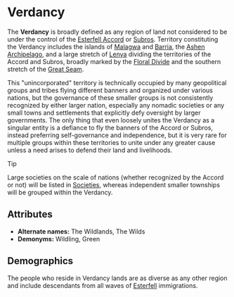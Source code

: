 # Verdancy

The **Verdancy** is broadly defined as any region of land not considered to be under the control of the [Esterfell Accord](../esterfell-accord/esterfell-accord.md) or [Subros](../subros.md). Territory constituting the Verdancy includes the islands of [Malagwa](../../mote/esterfell/malagwa) and [Barria](../../mote/esterfell/barria), the [Ashen Archipelago](../../mote/esterfell/ashen-archipelago), and a large stretch of [Lenya](../../mote/esterfell/lenya) dividing the territories of the Accord and Subros, broadly marked by the [Floral Divide](../../mote/esterfell/lenya/floral-divide) and the southern stretch of the [Great Seam](../../mote/esterfell/lenya/great-seam).

This "unincorporated" territory is technically occupied by many geopolitical groups and tribes flying different banners and organized under various nations, but the governance of these smaller groups is not consistently recognized by either larger nation, especially any nomadic societies or any small towns and settlements that explicitly defy oversight by larger governments. The only thing that even loosely unites the Verdancy as a singular entity is a defiance to fly the banners of the Accord or Subros, instead preferring self-governance and independence, but it is very rare for multiple groups within these territories to unite under any greater cause unless a need arises to defend their land and livelihoods.

> [!TIP]
> Large societies on the scale of nations (whether recognized by the Accord or not) will be listed in [Societies](../), whereas independent smaller townships will be grouped within the Verdancy.

## Attributes

- **Alternate names:** The Wildlands, The Wilds
- **Demonyms:** Wildling, Green

## Demographics

The people who reside in Verdancy lands are as diverse as any other region and include descendants from all waves of [Esterfell](../../mote/esterfell) immigrations.
